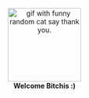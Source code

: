 <div align="center">
<img height="150" src="https://github.com/farelkun/farelkun/blob/master/mad.gif" alt="gif with funny random cat say thank you." />
</div>
<div align="center">
  <b>Welcome Bitchis :)</b>
</div>
